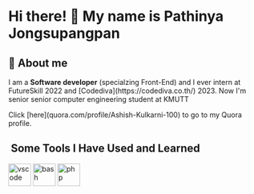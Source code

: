 <h1> Hi there! 👋 My name is Pathinya Jongsupangpan</h1>

<!--
**PJ-Meaw/PJ-Meaw** is a ✨ _special_ ✨ repository because its `README.md` (this file) appears on your GitHub profile.

Here are some ideas to get you started:

- 🔭 I’m currently working on ...
- 🌱 I’m currently learning ...
- 👯 I’m looking to collaborate on ...
- 🤔 I’m looking for help with ...
- 💬 Ask me about ...
- 📫 How to reach me: ...
- 😄 Pronouns: ...
- ⚡ Fun fact: ...
-->

<h2> 🚀 About me</h2>
<p>I am a <b>Software developer</b> (specialzing Front-End) and I ever intern at FutureSkill 2022 and [Codediva](https://codediva.co.th/) 2023. Now I'm senior senior computer engineering student at KMUTT </p>
Click [here](quora.com/profile/Ashish-Kulkarni-100) to go to my Quora profile.
<h2>  &nbsp;Some Tools I Have Used and Learned </h2>
<p>
<img src="https://cdn.jsdelivr.net/gh/devicons/devicon/icons/vscode/vscode-original.svg" alt="vscode" width="45" height="45"/>
<img src="https://cdn.jsdelivr.net/gh/devicons/devicon/icons/bash/bash-original.svg" alt="bash" width="45" height="45"/>
<img src="https://cdn.jsdelivr.net/gh/devicons/devicon/icons/php/php-original.svg" alt="php" width="45" height="45"/>
</p>
<p>&nbsp;</p>
